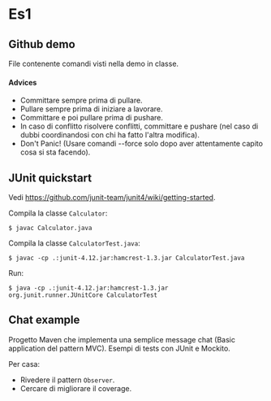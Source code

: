 # Es1

## Github demo

File contenente comandi visti nella demo in classe.

#### Advices
- Committare sempre prima di pullare.
- Pullare sempre prima di iniziare a lavorare.
- Committare e poi pullare prima di pushare.
- In caso di conflitto risolvere conflitti, committare e pushare (nel caso di dubbi coordinandosi con chi ha fatto l'altra modifica).
- Don't Panic! (Usare comandi --force solo dopo aver attentamente capito cosa si sta facendo).


## JUnit quickstart

Vedi https://github.com/junit-team/junit4/wiki/getting-started.

Compila la classe `Calculator`:

```
$ javac Calculator.java
```

Compila la classe `CalculatorTest.java`:

```
$ javac -cp .:junit-4.12.jar:hamcrest-1.3.jar CalculatorTest.java
```

Run:

```
$ java -cp .:junit-4.12.jar:hamcrest-1.3.jar org.junit.runner.JUnitCore CalculatorTest
```

## Chat example

Progetto Maven che implementa una semplice message chat (Basic application del pattern MVC). Esempi di tests con JUnit e Mockito.

Per casa:
- Rivedere il pattern `Observer`.
- Cercare di migliorare il coverage.
